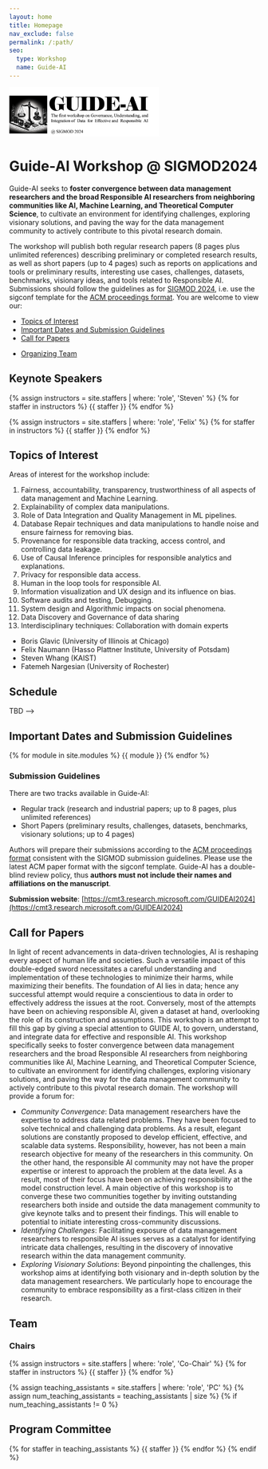 ```yaml
---
layout: home
title: Homepage
nav_exclude: false
permalink: /:path/
seo:
  type: Workshop
  name: Guide-AI
---
```


<!--<img src="/assets/images/logo.png" width="800" height="100">-->
<!--<img src="/assets/images/guide-AI-logo1.png" height="200">-->
<img src="/assets/images/workshop_logo.png" height="100">

# **Guide-AI Workshop @ SIGMOD2024**

Guide-AI seeks to **foster convergence between data management researchers and the broad Responsible AI researchers from neighboring communities like AI, Machine Learning, and Theoretical Computer Science**, to cultivate an environment for identifying challenges, exploring visionary solutions, and paving the way for the data management community to actively contribute to this pivotal research domain. 

The workshop will publish both regular research papers (8 pages plus unlimited references) describing preliminary or completed research results, as well as short papers (up to 4 pages) such as reports on applications and tools or preliminary results, interesting use cases, challenges, datasets, benchmarks, visionary ideas, and tools related to Responsible AI. Submissions should follow the guidelines as for [SIGMOD 2024](https://2024.sigmod.org/), i.e. use the sigconf template for the [ACM proceedings format](https://www.acm.org/publications/proceedings-template). 
You are welcome to view our:

- [Topics of Interest](#topics-of-interest)
- [Important Dates and Submission Guidelines](#important-dates-and-submission-guidelines)
- [Call for Papers](#call-for-papers)
<!--- - [Invited Speakers](#invited-speakers) -->
<!--- - [Schedule](#schedule) -->
- [Organizing Team](#team)


## Keynote Speakers

{% assign instructors = site.staffers | where: 'role', 'Steven' %}
{% for staffer in instructors %}
{{ staffer }}
{% endfor %}

{% assign instructors = site.staffers | where: 'role', 'Felix' %}
{% for staffer in instructors %}
{{ staffer }}
{% endfor %}

## Topics of Interest

Areas of interest for the workshop include:

1. Fairness, accountability, transparency, trustworthiness of all aspects of data management and Machine Learning.
2. Explainability of complex data manipulations.
3. Role of Data Integration and Quality Management in ML pipelines.
4. Database Repair techniques and data manipulations to handle noise and ensure fairness for removing bias.
5. Provenance for responsible data tracking, access control, and controlling data leakage.
6. Use of Causal Inference principles for responsible analytics and explanations.
7. Privacy for responsible data access.
8. Human in the loop tools for responsible AI.
9. Information visualization and UX design and its influence on bias.
10. Software audits and testing, Debugging.
11. System design and Algorithmic impacts on social phenomena.
12. Data Discovery and Governance of data sharing
13. Interdisciplinary techniques: Collaboration with domain experts


<!---- 
## Keynote 1

[Steven Whang](https://stevenwhang.com)

### Title: Towards a Holistic Framework for Data-centric Responsible AI

### Abstract 

Responsible AI is becoming critical as AI is widely used in our everyday lives. Many companies that deploy AI publicly state that when training a model, we not only need to improve its accuracy, but also need to guarantee that the model does not discriminate against users (fairness), is resilient to noisy or poisoned data (robustness), protects personal information (privacy), and is interpretable (explainability) among others. In addition, these objectives are not only relevant to model training, but to all steps of machine learning starting from the data. A holy grail challenge is to support all of these objectives in one holistic framework that is also easy to use. To this end, I will give an overview of the data-centric responsible AI research in the Data Intelligence Lab at KAIST. I will first introduce fairness techniques throughout the machine learning process: fair model training using sample selection (ICLR’21), fair data labeling (VLDB’24, ACM SIGMOD’23), and fair data acquisition (ACM SIGMOD’21). Next, I will explain our works on other responsible AI objectives: fair and robust training (NeurIPS’21, ICML’20), privacy using disinformation (AAAI’23), and explainability-first clustering (AAAI’23). We believe we are just scratching the surface of a truly holistic solution and that many exciting challenges lie ahead.

#### Covered papers:

- Roh et al., "FairBatch: Batch Selection for Model Fairness", ICLR 2021
- Zhang et al., "iFlipper: Label Flipping for Individual Fairness", SIGMOD 2023
- Tae et al., “Falcon: Fair Active Learning using Multi-armed Bandits”, VLDB 2024
- Tae and Whang, "Slice Tuner: A Selective Data Acquisition Framework for Accurate and Fair Machine Learning Models", SIGMOD 2021
- Roh et al., "Sample Selection for Fair and Robust Training", NeurIPS 2021
- Heo and Whang, "Redactor: A Data-Centric and Individualized Defense against Inference Attacks", AAAI 2023
- Hwang and Whang, "XClusters: Explainability-first Clustering", AAAI 2023

### Bio

Steven Euijong Whang is an associate professor with tenure at KAIST EE and AI and leads the Data Intelligence Lab. His research interests include Responsible AI and Data-centric AI. He is an Associate Editor of IEEE TKDE (2023-2025), IEEE DE Bulletin (2023, 2024), and VLDB 2025. Previously he was a Research Scientist at Google Research and co-developed the data infrastructure of the TensorFlow Extended (TFX) machine learning platform. Steven received his Ph.D. in computer science in 2012 from Stanford University and his B.S. in computer science from KAIST in 2003. He was a Kwon Oh-Hyun Endowed Chair Professor (2020-2023) and received a Google AI Focused Research Award (2018, the first in Asia).


## Keynote 2

[Felix Naumann]([https://stevenwhang.com](https://hpi.de/naumann/people/felix-naumann.html))

### Title: Data Quality in the Age of AI

### Abstract 

Data quality comprises a large set of dimensions, covering many facets including simple statistics, syntactic problems, factual errors, and organizational and business aspects. With the current trend in data-oriented sciences and the increasing reliance on machine learning methods and AI systems, the challenges of poor data quality are ever more apparent. Even recent legislation, such as the EU AI Act, mentions data quality requirements for training data. With it, the notion of data quality extends to novel dimensions, such as fairness, diversity, or explainability. In the talk we shall highlight past research in this field and point out current challenges and research opportunities.



### Bio

Felix Naumann studied mathematics, economy, and computer sciences at the University of Technology in Berlin and completed his PhD thesis in the area of data quality at Humboldt University of Berlin in 2000. After a PostDoc position at the IBM Almaden Research Center working on data integration topics, he became assistant professor for information integration, again at the Humboldt-University of Berlin in 2003. Since 2006 he holds the chair for Information Systems at the Hasso Plattner Institute (HPI) at the University of Potsdam in Germany. He has been visiting researcher at QCRI, AT&T Research, IBM Research, and SAP. His research interests include data profiling, data quality and cleansing, and data integration, recorded in over 200 scientific publications. Next to numerous PC memberships for international conferences, he has organized several conferences in various roles, including VLDB 2021 as PC co-chair, and he is the Editor-in-Chief of the ACM Journal of Data and Information Quality (JDIQ).



## Panel Discussion: The Role of Data Management Research for Responsible AI

<!-- - Sudeepa Roy (Duke University) -->
- Boris Glavic (University of Illinois at Chicago)
- Felix Naumann (Hasso Plattner Institute, University of Potsdam)
- Steven Whang (KAIST)
- Fatemeh Nargesian (University of Rochester)

## Schedule

TBD
-->

## Important Dates and Submission Guidelines

{% for module in site.modules %}
{{ module }}
{% endfor %}

### Submission Guidelines

There are two tracks available in Guide-AI:

- Regular track (research and industrial papers; up to 8 pages, plus unlimited references)
- Short Papers (preliminary results, challenges, datasets, benchmarks, visionary solutions; up to 4 pages)

Authors will prepare their submissions according to the [ACM proceedings format](https://www.acm.org/publications/proceedings-template) consistent with the SIGMOD submission guidelines. Please use the latest ACM paper format with the sigconf template. Guide-AI has a double-blind review policy, thus **authors must not include their names and affiliations on the manuscript**.

**Submission website**: [https://cmt3.research.microsoft.com/GUIDEAI2024](https://cmt3.research.microsoft.com/GUIDEAI2024)

## Call for Papers

In light of recent advancements in data-driven technologies, AI is reshaping every aspect of human life and societies.
Such a versatile impact of this double-edged sword necessitates a careful understanding and implementation of these technologies to minimize their harms, while maximizing their benefits.
The foundation of AI lies in data; hence any successful attempt would require a conscientious to data in order to effectively address the issues at the root.
Conversely, most of the attempts have been on achieving responsible AI, given a dataset at hand, overlooking the role of its construction and assumptions.
This workshop is an attempt to fill this gap by giving a special attention to GUIDE AI, to govern, understand, and integrate data for effective and responsible AI.
This workshop specifically seeks to foster convergence between data management researchers and the broad Responsible AI researchers from neighboring communities like AI, Machine Learning, and Theoretical Computer Science, to cultivate an environment for identifying challenges, exploring visionary solutions, and paving the way for the data management community to actively contribute to this pivotal research domain. The workshop will provide a forum for:

- *Community Convergence*: Data management researchers have the expertise to address data related problems. They have been focused to solve technical and challenging data problems. As a result, elegant solutions are constantly proposed to develop efficient, effective, and scalable data systems. Responsibility, however, has not been a main research objective for meany of the researchers in this community. On the other hand, the responsible AI community may not have the proper expertise or interest to approach the problem at the data level. As a result, most of their focus have been on achieving responsibility at the model construction level. A main objective of this workshop is to converge these two communities together by inviting outstanding researchers both inside and outside the data management community to give keynote talks and to present their findings. This will enable to potential to initiate interesting cross-community discussions.
- *Identifying Challenges*: Facilitating exposure of data management researchers to responsible AI issues serves as a catalyst for identifying intricate data challenges, resulting in the discovery of innovative research within the data management community.
- *Exploring Visionary Solutions*: Beyond pinpointing the challenges, this workshop aims at identifying both visionary and in-depth solution by the data management researchers. We particularly hope to encourage the community to embrace responsibility as a first-class citizen in their research.


## Team

### Chairs

{% assign instructors = site.staffers | where: 'role', 'Co-Chair' %}
{% for staffer in instructors %}
{{ staffer }}
{% endfor %}

{% assign teaching_assistants = site.staffers | where: 'role', 'PC' %}
{% assign num_teaching_assistants = teaching_assistants | size %}
{% if num_teaching_assistants != 0 %}
## Program Committee

{% for staffer in teaching_assistants %}
{{ staffer }}
{% endfor %}
{% endif %}
